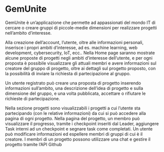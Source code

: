 # GemUnite

GemUnite è un’applicazione che permette ad appassionati del mondo IT di cercare o creare gruppi di piccole-medie dimensioni per realizzare progetti nell’ambito d’interesse.


Alla creazione dell’account, l’utente, oltre alle informazioni personali, inserisce i propri ambiti d’interesse, ad es. machine learning, web development, cybersecurity, IoT, ecc.. Nella Home page saranno mostrate alcune proposte di progetti negli ambiti d’interesse dell’utente, e per ogni proposta è possibile visualizzare gli attuali membri e avere informazioni sul creatore del gruppo di progetto, oltre ai dettagli sul progetto proposto, con la possibilità di inviare la richiesta di partecipazione al gruppo.


Un utente registrato può creare una proposta di progetto inserendo informazioni sull’ambito, una descrizione dell’idea di progetto e sulla dimensione del gruppo, e una volta pubblicata, accettare o rifiutare le richieste di partecipazione.


Nella sezione progetti sono visualizzabili i progetti a cui l’utente sta partecipando (con le relative informazioni) da cui si può accedere alla pagina di ogni progetto. Nella pagina del progetto, un membro può visualizzare il progresso, tramite i checkpoint inseriti dal Leader, aggiungere Task interni ad un checkpoint e segnare task come completati. Un utente può modificare informazioni ed espellere membri di gruppi di cui è il creatore. I membri di un progetto possono utilizzare una chat e gestire il progetto tramite l’API Github
